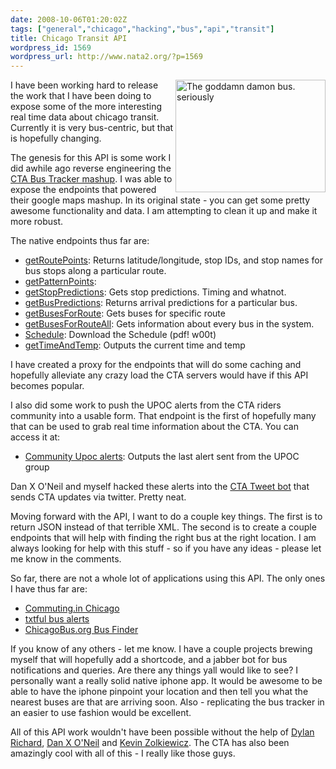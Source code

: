 ```yaml
---
date: 2008-10-06T01:20:02Z
tags: ["general","chicago","hacking","bus","api","transit"]
title: Chicago Transit API
wordpress_id: 1569
wordpress_url: http://www.nata2.org/?p=1569
---
```


<a title="The goddamn damon bus. seriously by nata2, on Flickr" href="http://www.flickr.com/photos/natatwo/264290817/"><img class="alignright" src="http://farm1.static.flickr.com/87/264290817_f5ccf294d0_m.jpg" alt="The goddamn damon bus. seriously" width="240" height="180" align="right" /></a>I have been working hard to release the work that I have been doing to expose some of the more interesting real time data about chicago transit. Currently it is very bus-centric, but that is hopefully changing.

The genesis for this API is some work I did awhile ago reverse engineering the <a href="http://ctabustracker.com/bustime/map/displaymap.jsp">CTA Bus Tracker mashup</a>. I was able to expose the endpoints that powered their google maps mashup. In its original state - you can get some pretty awesome functionality and data. I am attempting to clean it up and make it more robust.

The native endpoints thus far are:
<ul>
	<li><a href="http://chicago.transitapi.com/bustime/map/getRoutePoints.jsp?route=49">getRoutePoints</a>: Returns latitude/longitude, stop IDs, and stop names for bus stops along a particular route.</li>
	<li><a href="http://chicago.transitapi.com/bustime/map/getPatternPoints.jsp?route=20&amp;pattern=959">getPatternPoints</a>:</li>
	<li><a href="http://chicago.transitapi.com/bustime/map/getStopPredictions.jsp?stop=8207&amp;route=49">getStopPredictions</a>: Gets stop predictions. Timing and whatnot.</li>
	<li><a href="http://chicago.transitapi.com/bustime/map/getBusPredictions.jsp?bus=6654">getBusPredictions</a>: Returns arrival predictions for a particular bus.</li>
	<li><a href="http://chicago.transitapi.com/bustime/map/getBusesForRoute.jsp?route=49">getBusesForRoute</a>: Gets buses for specific route</li>
	<li><a href="http://chicago.transitapi.com/bustime/map/getBusesForRouteAll.jsp">getBusesForRouteAll</a>: Gets information about every bus in the system.</li>
	<li><a href="http://chicago.transitapi.com/bustime/map/schedules.jsp?agency=1&amp;route=92">Schedule</a>: Download the Schedule (pdf! w00t)</li>
	<li><a href="http://chicago.transitapi.com/bustime/map/getTimeAndTemp.jsp">getTimeAndTemp</a>: Outputs the current time and temp</li>
</ul>
I have created a proxy for the endpoints that will do some caching and hopefully alleviate any crazy load the CTA servers would have if this API becomes popular.

I also did some work to push the UPOC alerts from the CTA riders community into a usable form. That endpoint is the first of hopefully many that can be used to grab real time information about the CTA. You can access it at:
<ul>
	<li><a href="http://chicago.transitapi.com/api/alerts/upoc/latest/">Community Upoc alerts</a>: Outputs the last alert sent from the UPOC group</li>
</ul>
Dan X O'Neil and myself hacked these alerts into the <a href="http://twitter.com/ctatweet">CTA Tweet bot</a> that sends CTA updates via twitter. Pretty neat.

Moving forward with the API, I want to do a couple key things. The first is to return JSON instead of that terrible XML. The second is to create a couple endpoints that will help with finding the right bus at the right location. I am always looking for help with this stuff - so if you have any ideas - please let me know in the comments.

So far, there are not a whole lot of applications using this API. The only ones I have thus far are:
<ul>
	<li><a href="http://commuting.in/chicago/about">Commuting.in Chicago</a></li>
	<li><a href="http://txtful.com/template.html?templateId=1368034">txtful bus alerts</a></li>
	<li><a href="http://businfo.chicagobus.org/">ChicagoBus.org Bus Finder</a></li>
</ul>
If you know of any others - let me know. I have a couple projects brewing myself that will hopefully add a shortcode, and a jabber bot for bus notifications and queries. Are there any things yall would like to see? I personally want a really solid native iphone app. It would be awesome to be able to have the iphone pinpoint your location and then tell you what the nearest buses are that are arriving soon. Also - replicating the bus tracker in an easier to use fashion would be excellent.

All of this API work wouldn't have been possible without the help of <a href="http://detour1999.com">Dylan Richard</a>, <a href="http://www.derivativeworks.com/">Dan X O'Neil</a> and <a href="http://chicagobus.org">Kevin Zolkiewicz</a>. The CTA has also been amazingly cool with all of this - I really like those guys.

